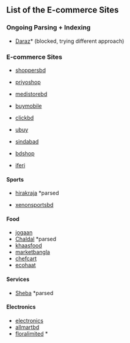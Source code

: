 ## List of the E-commerce Sites


### Ongoing Parsing + Indexing

* [Daraz](https://www.daraz.com.bd)* (blocked, trying different approach)


### E-commerce Sites

* [shoppersbd](https://www.shoppersbd.com)
* [priyoshop](https://priyoshop.com)

* [medistorebd](https://www.medistorebd.com)
* [buymobile](https://www.buymobile.com.bd)
* [clickbd](https://www.clickbd.com)

* [ubuy](https://www.ubuy.com.bd)

* [sindabad](https://sindabad.com)

* [bdshop](https://www.bdshop.com)

* [iferi](https://www.iferi.com)

#### Sports  

* [hirakraja](https://hirakraja.com) *parsed

* [xenonsportsbd](https://www.xenonsportsbd.com)


#### Food

* [jogaan](https://www.jogaan.com)
* [Chaldal](https://chaldal.com) *parsed
* [khaasfood](https://www.khaasfood.com)
* [marketbangla](https://marketbangla.com)
* [chefcart](https://chefcart.com.bd/shop/)
* [ecohaat](https://www.ecohaat.com.bd/)

#### Services

* [Sheba](https://www.sheba.xyz) *parsed


#### Electronics
* [electronics](https://www.electronics.com.bd/)
* [allmartbd](https://www.allmartbd.com/)
* [floralimited](https://floralimited.com/) *